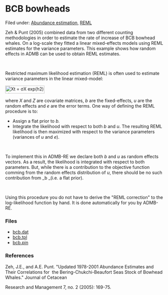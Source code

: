 #  BCB bowheads

Filed under:  [Abundance estimation][1], [REML][2]

Zeh & Punt (2005) combined data from two different counting methodologies in order to estimate the rate of increase of BCB bowhead whales. On a log-scale they fitted a linear mixed-effects models using REML estimates for the variance parameters. This example shows how random effects in ADMB can be used to obtain REML estimates.

 

Restricted maximum likelihood estimation (REML) is often used to estimate variance parameters in the linear mixed-model:

<img src="./eq1.png" alt="Xt = σX exp(h2) εt" width="125" height="25">

where _X_ and _Z_ are covariate matrices, _b_ are the fixed-effects, _u_ are the random effects and _e_ are the error terms. One way of defining the REML procedure is to:

* Assign a flat prior to _b._
* Integrate the likelihood with respect to both _b_ and _u_.
The resulting REML likelihood is then maximized with respect to the variance parameters (variances of _u_ and _e_).

 

To implement this in ADMB-RE we declare both _b_ and _u_ as random effects vectors. As a result, the likelihood is integrated with respect to both parameters. But, while there is a contribution to the objective function comming from the random effects distribution of _u_, there should be no such contribution from _b _(i.e. a flat prior).

 

Using this procedure you do not have to derive the "REML correction" to the log-likelihood function by hand. It is done automatically for you by ADMB-RE.

### Files
* [bcb.dat][3]
* [bcb.tpl][4]
* [bcb.pin][5]

### References

Zeh, J.E., and A.E. Punt. "Updated 1978-2001 Abundance Estimates and Their Correlations for  the Bering-Chukchi-Beaufort Seas Stock of Bowhead Whales." Journal of Cetacean 

Research and Management 7, no. 2 (2005): 169-75. 

[1]: https://github.com/admb-project/examples/search?utf8=%E2%9C%93&q=Abundance+estimation
[2]: https://github.com/admb-project/examples/search?utf8=%E2%9C%93&q=REML
[3]: ./bcb.dat
[4]: ./bcb.tpl
[5]: ./bcb.pin
